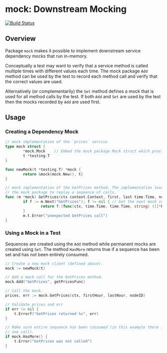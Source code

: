 
# mock: Downstream Mocking

[![Build Status](https://github.com/goadesign/clue/workflows/CI/badge.svg?branch=main&event=push)](https://github.com/goadesign/clue/actions?query=branch%3Amain+event%3Apush)

## Overview

Package `mock` makes it possible to implement downstream service
dependency mocks that run in-memory.

Conceptually a test may want to verify that a service method is called multiple
times with different values each time. The mock package `Add` method can be used
by the test to record each method call and verify that the correct values are
used. 

Alternatively (or complementarily) the `Set` method defines a mock that
is used for all method calls by the test. If both `Add` and `Set` are used by
the test then the mocks recorded by `Add` are used first.

## Usage

### Creating a Dependency Mock

```go
// mock implementation of the `prices` service
type mock struct {
        *mock.Mock    // Embed the mock package Mock struct which provides the mock API
        t *testing.T
}

func newMock(t *testing.T) *mock {
        return &mock{mock.New(), t}
}

// mock implementation of the GetPrices method. The implementation leverages
// the mock package to replay a sequence of calls.
func (m *mock) GetPrices(ctx context.Context, first, last time.Time, nodeID string) ([]*Price, error) {
        if f := m.Next("GetPrices"); f != nil { // Get the next mock in the sequence (or the permanent mock)
                return f.(func(ctx, time.Time, time.Time, string) ([]*Price, error))(ctx, first, last, nodeID)
        }
        m.t.Error("unexpected GetPrices call")
}
```

### Using a Mock in a Test

Sequences are created using the `Add` method while permanent mocks are created
using `Set`. The method `HasMore` returns true if a sequence has been set and
has not been entirely consumed.

```go
// Create a new mock client (defined above).
mock := newMock(t)

// Add a mock call for the GetPrices method.
mock.Add("GetPrices", getPricesFunc)

// Call the mock.
prices, err := mock.GetPrices(ctx, firstHour, lastHour, nodeID)

// Validate prices and err
if err != nil {
	t.Errorf("GetPrices returned %v", err)
}

// Make sure entire sequence has been consumed (in this example there is only
// one call).
if mock.HasMore() {
	t.Error("GetPrices was not called")
}
```
